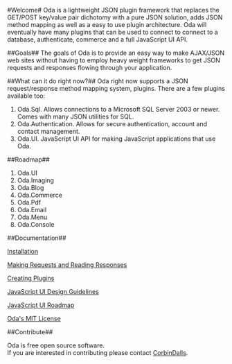 #Welcome#
Oda is a lightweight JSON plugin framework that replaces the GET/POST key/value pair dichotomy 
with a pure JSON solution, adds JSON method mapping as well as a easy to use plugin 
architecture.  Oda will eventually have many plugins that can be used to connect to connect
to a database, authenticate, commerce and a full JavaScript UI API.

##Goals##
The goals of Oda is to provide an easy way to make AJAX/JSON web sites 
without having to employ heavy weight frameworks to get JSON requests and responses flowing through your application. 

##What can it do right now?##
Oda right now supports a JSON request/response method mapping system, 
plugins.  There are a few plugins available too:

1. Oda.Sql.  Allows connections to a Microsoft SQL Server 2003 or newer.  Comes with many JSON utilities for SQL.
2. Oda.Authentication.  Allows for secure authentication, account and contact management.
3. Oda.UI.  JavaScript UI API for making JavaScript applications that use Oda.

##Roadmap##
1. Oda.UI
2. Oda.Imaging
3. Oda.Blog
4. Oda.Commerce
5. Oda.Pdf
6. Oda.Email
7. Oda.Menu
8. Oda.Console


##Documentation##

[Installation](https://github.com/CorbinDallas/Oda/wiki/Installation)

[Making Requests and Reading Responses](https://github.com/CorbinDallas/Oda/wiki/Making-Requests-and-Reading-Responses)

[Creating Plugins](https://github.com/CorbinDallas/Oda/wiki/Creating-Plugins)

[JavaScript UI Design Guidelines](https://github.com/CorbinDallas/Oda/wiki/Oda.UI-Widget-Design-Guidelines)

[JavaScript UI Roadmap](https://github.com/CorbinDallas/Oda/wiki/Oda.UI-Roadmap)

[Oda's MIT License](https://github.com/CorbinDallas/Oda/wiki/License)

##Contribute##

Oda is free open source software.  
If you are interested in contributing please contact [CorbinDalls](https://github.com/CorbinDallas).
